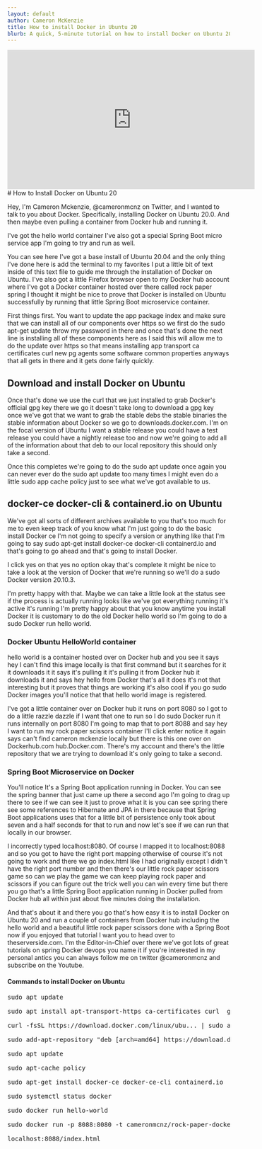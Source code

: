 ```yaml
---
layout: default
author: Cameron McKenzie
title: How to install Docker in Ubuntu 20
blurb: A quick, 5-minute tutorial on how to install Docker on Ubuntu 20. I use a virtual image here but this Docker & containerd on Ubuntu example works on bare metal too.
---
```


<div class="embed-responsive embed-responsive-16by9">
<iframe width="560" height="315" src="https://youtu.be/Jn9iKEjlmio" frameborder="0" allow="accelerometer; autoplay; clipboard-write; encrypted-media; gyroscope; picture-in-picture" allowfullscreen></iframe>
</div>
# How to Install Docker on Ubuntu 20

Hey, I'm Cameron Mckenzie, @cameronmcnz on Twitter, and I wanted to talk to you about Docker. Specifically, installing Docker on  Ubuntu 20.0. And then maybe even pulling a container from Docker hub and running it.


 I've got the hello world container I've also got a special Spring Boot micro service app I'm going to try and run as well. 
 
 You can see here I've got a base install of Ubuntu 20.04 and the only thing I've done here is add the terminal to my favorites I put a little bit of text inside of this text file to guide me through the installation of Docker on Ubuntu. I've also got a little Firefox browser open to my Docker hub account where I've got a Docker container hosted over there called rock paper spring I thought it might be nice to prove that Docker is installed on Ubuntu successfully by running that little Spring Boot microservice container.

First things first. You want to update the app package index and make sure that we can install all of our components over https so we first do the sudo apt-get update throw my password in there and once that's done the next line is installing all of these components here as I said this will allow me to do the update over https so that means installing app transport ca certificates curl new pg agents some software common properties anyways that all gets in there and it gets done fairly quickly.

## Download and install Docker on Ubuntu

 Once that's done we use the curl that we just installed to grab Docker's official gpg key there we go it doesn't take long to download a gpg key once we've got that we want to grab the stable debs the stable binaries the stable information about Docker so we go to downloads.docker.com. I'm on the focal version of Ubuntu I want a stable release you could have a test release you could have a nightly release too and now we're going to add all of the information about that deb to our local repository this should only take a second.

 Once this completes we're going to do the sudo apt update once again you can never ever do the sudo apt update too many times I might even do a little sudo app cache policy just to see what we've got available to us.

 ## docker-ce docker-cli & containerd.io on Ubuntu
 
 We've got all sorts of different archives available to you that's too much for me to even keep track of you know what I'm just going to do the basic install Docker ce I'm not going to specify a version or anything like that I'm going to say sudo apt-get install docker-ce docker-cli containerd.io and that's going to go ahead and that's going to install Docker.

 I click yes on that yes no option okay that's complete it might be nice to take a look at the version of Docker that we're running so we'll do a sudo Docker version 20.10.3.

 I'm pretty happy with that. Maybe we can take a little look at the status see if the process is actually running looks like we've got everything running it's active it's running I'm pretty happy about that you know anytime you install Docker it is customary to do the old Docker hello world so I'm going to do a sudo Docker run hello world.

 ### Docker Ubuntu HelloWorld container
 
 hello world is a container hosted over on Docker hub and you see it says hey I can't find this image locally is that first command but it searches for it it downloads it it says it's pulling it it's pulling it from Docker hub it downloads it and says hey hello from Docker that's all it does it's not that interesting but it proves that things are working it's also cool if you go sudo Docker images you'll notice that that hello world image is registered.
 
 I've got a little container over on Docker hub it runs on port 8080 so I got to do a little razzle dazzle if I want that one to run so I do sudo Docker run it runs internally on port 8080 I'm going to map that to port 8088 and say hey I want to run my rock paper scissors container I'll click enter notice it again says can't find cameron mckenzie locally but there is this one over on Dockerhub.com hub.Docker.com. There's my account and there's the little repository that we are trying to download it's only going to take a second.

### Spring Boot Microservice on Docker

You'll notice It's a Spring Boot application running in Docker. You can see the spring banner that just came up there a second ago I'm going to drag up there to see if we can see it just to prove what it is you can see spring there see some references to Hibernate and JPA in there because that Spring Boot applications uses that for a little bit of persistence only took about seven and a half seconds for that to run and now let's see if we can run that locally in our browser.


 I incorrectly typed localhost:8080. Of course I mapped it to localhost:8088 and so you got to have the right port mapping otherwise of course it's not going to work and there we go index.html like I had originally except I didn't have the right port number and then there's our little rock paper scissors game so can we play the game we can keep playing rock paper and scissors if you can figure out the trick well you can win every time but there you go that's a little Spring Boot application running in Docker pulled from Docker hub all within just about five minutes doing the installation.

 And that's about it and there you go that's how easy it is to install Docker on Ubuntu 20 and run a couple of containers from Docker hub including the hello world and a beautiful little rock paper scissors done with a Spring Boot now if you enjoyed that tutorial I want you to head over to theserverside.com. I'm the Editor-in-Chief over there we've got lots of great tutorials on spring Docker devops you name it if you're interested in my personal antics you can always follow me on twitter @cameronmcnz and subscribe on the Youtube.
 
 
 
#### Commands to install Docker on Ubuntu
 
 
<pre>
sudo apt update

sudo apt install apt-transport-https ca-certificates curl  gnupg-agent  software-properties-common

curl -fsSL https://download.docker.com/linux/ubu...​ | sudo apt-key add -

sudo add-apt-repository "deb [arch=amd64] https://download.docker.com/linux/ubuntu​ focal stable"

sudo apt update

sudo apt-cache policy 

sudo apt-get install docker-ce docker-ce-cli containerd.io

sudo systemctl status docker

sudo docker run hello-world

sudo docker run -p 8088:8080 -t cameronmcnz/rock-paper-docker

localhost:8088/index.html

 </pre>
